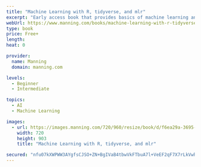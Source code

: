 ```yaml
---
title: "Machine Learning with R, tidyverse, and mlr"
excerpt: "Early access book that provides basics of machine learning and using R programming language."
webUrl: https://www.manning.com/books/machine-learning-with-r-tidyverse-and-mlr
type: book
price: Free+
length: 
heat: 0

provider:
  name: Manning
  domain: manning.com

levels:
  - Beginner
  - Intermediate

topics:
  - AI
  - Machine Learning

images:
  - url: https://images.manning.com/720/960/resize/book/d/f6ea29a-3695-4ba3-804f-3db01327a7f7/Rhys-ML-MEAP-HI.png
    width: 720
    height: 903
    title: "Machine Learning with R, tidyverse, and mlr"

secured: "nfu07kXWPWW3AYgfsCJSO+ZN+BgIVaB4tbwVkFTbuA7l+VeEF2qF7X7rLkVwh76MP04bNGeNeLJCWCcMiGmKvNUQwG8VaXantsf8/kFtP7NDnDjVz+H0YU4eNuhKMIxKlXHref6clTKEzyOo4jIPf9WSMzOuRd26oBFF680ji9gVI4PEeaSpQU5ObMSsMhDWVVpUk6a29gO3buBogjolRBgM5iWcYVimu1R2rwhQvk73s4Xw5OAlMuJZJTE80jMRLlqaXhvYRKK++SQXS0TUcj8iWD8H1TC2WBKI0HHSNOX4ruBuAAFBcYQQF0zVv3u+GoIJvHtaGRITKYWHrzbsag==;D61LRLQ9MD6qrVaI6r1IDw=="
---
```


